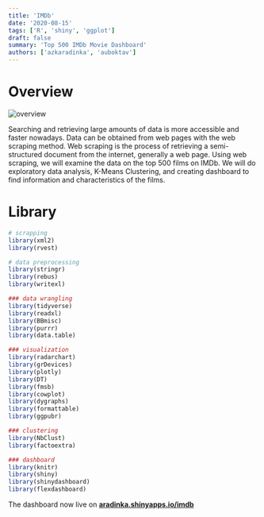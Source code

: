 ```yaml
---
title: 'IMDb'
date: '2020-08-15'
tags: ['R', 'shiny', 'ggplot']
draft: false
summary: 'Top 500 IMDb Movie Dashboard'
authors: ['azkaradinka', 'auboktav']
---
```


# Overview

![overview](/static/images/projects/project-imdb/imdb-thumbnail.jpg)

Searching and retrieving large amounts of data is more accessible and faster nowadays. Data can be obtained from web pages with the web scraping method. Web scraping is the process of retrieving a semi-structured document from the internet, generally a web page. Using web scraping, we will examine the data on the top 500 films on IMDb. We will do exploratory data analysis, K-Means Clustering, and creating dashboard to find information and characteristics of the films.

# Library

```R
# scrapping
library(xml2)
library(rvest)

# data preprocessing
library(stringr)
library(rebus)
library(writexl)

### data wrangling
library(tidyverse)
library(readxl)
library(BBmisc)
library(purrr)
library(data.table)

### visualization
library(radarchart)
library(grDevices)
library(plotly)
library(DT)
library(fmsb)
library(cowplot)
library(dygraphs)
library(formattable)
library(ggpubr)

### clustering
library(NbClust)
library(factoextra)

### dashboard
library(knitr)
library(shiny)
library(shinydashboard)
library(flexdashboard)
```

The dashboard now live on **[aradinka.shinyapps.io/imdb](https://aradinka.shinyapps.io/imdb)**